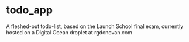 # todo_app

A fleshed-out todo-list, based on the Launch School final exam, currently hosted on a Digital Ocean droplet at rgdonovan.com
